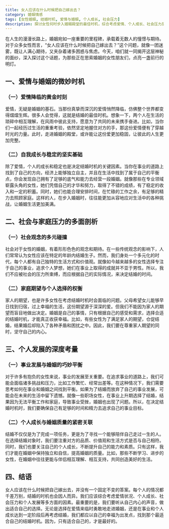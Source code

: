 ```yaml
---
title: 女人应该在什么时候把自己嫁出去？
category: 婚姻情感
tags: [女性婚姻, 结婚时机, 爱情与婚姻, 个人成长, 社会压力]
description: 探讨女性何时步入婚姻殿堂的最佳时机，综合考虑爱情、个人成长、社会压力及个人发展等因素，帮助女性做出适合自己的婚姻选择。
---
```


在人生的漫漫长路上，婚姻宛如一座重要的里程碑，承载着无数人的憧憬与期待。对于众多女性而言，“女人应该在什么时候把自己嫁出去？”这个问题，就像一团迷雾，既让人满心期待，又夹杂着诸多困惑与焦虑。今天，咱们就一同揭开这层神秘的面纱，深入探讨这个话题，为那些正在思索婚姻的女性朋友们，点亮一盏前行的明灯。

## 一、爱情与婚姻的微妙时机

### （一）爱情降临的黄金时刻
爱情，无疑是婚姻的基石。当那份真挚而深沉的爱情悄然降临，仿佛整个世界都变得熠熠生辉。很多人会觉得，这就是结婚的最佳时机。想象一下，两个人在生活的琐碎中相互理解，在风雨中彼此支持，愿意为了共同的未来携手奋进。比如，当你们一起经历过生活的重重考验，依然坚定地握住对方的手，那这份爱情便有了穿越时光的力量。此时，走进婚姻的殿堂，或许能让这份爱更加稳固，让彼此的人生更加完整。

### （二）自我成长与稳定的坚实基础
除了爱情，个人的成长和稳定也是决定结婚时机的关键因素。当你在事业的道路上找到了自己的方向，经济上能够独立自主，并且在生活中找到了属于自己的平衡点，你会发现自己拥有了足够的底气和能力去经营一段婚姻。就像那些在专业领域崭露头角的女性，她们凭借自己的才华和努力，取得了不错的成绩，有了稳定的收入和一定的积蓄。同时，她们也能合理安排时间，在忙碌的工作之余，有足够的精力去照顾家庭。这样的人，在步入婚姻时，往往能更加从容地应对生活中的各种挑战，让婚姻生活更加美满。

## 二、社会与家庭压力的多面剖析

### （一）社会观念的多元碰撞
社会对于女性的婚姻，有着形形色色的观念和期待。在一些传统观念的影响下，人们常常认为女性应该在特定的年龄内结婚生子。然而，我们身处一个多元化的时代，每个人都有自己独特的生活方式和价值观。就像如今越来越多的女性选择专注于自己的事业，追求个人梦想，她们在事业上取得的成就并不亚于男性。所以，我们不应被社会的压力所束缚，而应根据自己的实际情况，来决定结婚的时间。

### （二）家庭期望与个人选择的权衡
家人的期望，也是许多女性在考虑结婚时机时会面临的问题。父母希望女儿能够早日找到归宿，过上幸福的生活，这份期望源于深深的爱。但我们不能因为家人的期望而盲目地做出决定。婚姻是自己的事情，只有根据自己的感受和需求，选择合适的结婚时机，才能真正收获幸福。比如，有些女性为了满足家人的期望，仓促结婚，结果婚后却陷入了各种矛盾和困扰之中。因此，我们要在尊重家人期望的同时，坚守自己的内心。

## 三、个人发展的深度考量

### （一）事业发展与婚姻的巧妙平衡
对于许多有抱负的女性来说，事业的发展至关重要。在追求事业的道路上，我们可能会面临诸多挑战和压力，比如工作繁忙、经常出差等。在这种情况下，我们需要思考如何在事业和婚姻之间找到平衡。如果为了结婚而放弃了自己的事业发展，可能会在未来的生活中留下遗憾。就像一些职场女性，在事业上升期选择了结婚，结果因为无法平衡工作和家庭，导致事业受挫，婚姻也出现了问题。所以，在决定结婚时机时，我们要确保自己有足够的时间和精力去追求自己的事业目标。

### （二）个人成长与婚姻质量的紧密关联
结婚不仅仅是为了完成一项任务，更是为了寻找一个能够陪伴自己走过一生的人。在选择结婚对象时，我们要注重对方的品质、价值观和生活方式是否与自己相符。同时，我们也要关注自己的个人成长，不断提升自己的能力和素质。只有这样，我们才能在婚姻中保持独立和自信，提高婚姻的质量。比如，那些不断学习、进步的女性，在婚姻中往往更能与伴侣相互理解、相互支持，共同创造美好的生活。

## 四、结语

女人应该在什么时候把自己嫁出去，并没有一个固定不变的答案。每个人的情况都千差万别，结婚的时机也会因人而异。我们应该综合考虑爱情状况、个人成长、社会压力和个人发展等多方面的因素。最重要的是，我们要听从自己内心的声音，做出适合自己的选择。无论是选择在爱情来临时勇敢地走进婚姻，还是在事业和个人成长达到一定阶段后再考虑结婚，我们都应以自己的幸福为出发点，找到那个最适合自己的结婚时机。因为，只有适合自己的，才是最好的。